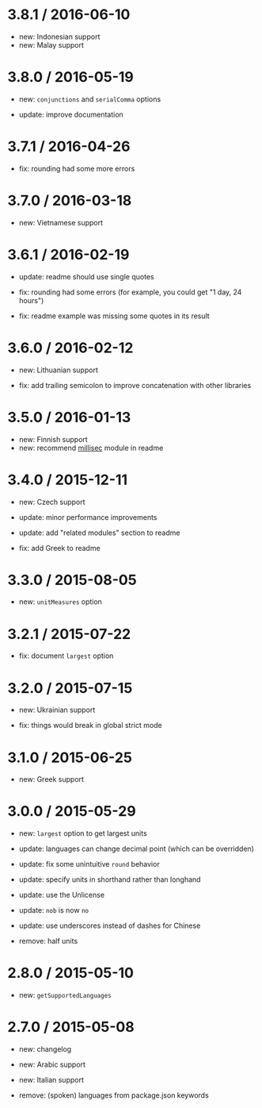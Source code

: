 3.8.1 / 2016-06-10
==================

* new: Indonesian support
* new: Malay support

3.8.0 / 2016-05-19
==================

* new: `conjunctions` and `serialComma` options

* update: improve documentation

3.7.1 / 2016-04-26
==================

* fix: rounding had some more errors

3.7.0 / 2016-03-18
==================

* new: Vietnamese support

3.6.1 / 2016-02-19
==================

* update: readme should use single quotes

* fix: rounding had some errors (for example, you could get "1 day, 24 hours")
* fix: readme example was missing some quotes in its result

3.6.0 / 2016-02-12
==================

* new: Lithuanian support

* fix: add trailing semicolon to improve concatenation with other libraries

3.5.0 / 2016-01-13
==================

* new: Finnish support
* new: recommend [millisec](https://github.com/sungwoncho/millisec) module in readme

3.4.0 / 2015-12-11
==================

* new: Czech support

* update: minor performance improvements
* update: add "related modules" section to readme

* fix: add Greek to readme

3.3.0 / 2015-08-05
==================

* new: `unitMeasures` option

3.2.1 / 2015-07-22
==================

* fix: document `largest` option

3.2.0 / 2015-07-15
==================

* new: Ukrainian support

* fix: things would break in global strict mode

3.1.0 / 2015-06-25
==================

* new: Greek support

3.0.0 / 2015-05-29
==================

* new: `largest` option to get largest units

* update: languages can change decimal point (which can be overridden)
* update: fix some unintuitive `round` behavior
* update: specify units in shorthand rather than longhand
* update: use the Unlicense
* update: `nob` is now `no`
* update: use underscores instead of dashes for Chinese

* remove: half units

2.8.0 / 2015-05-10
==================

* new: `getSupportedLanguages`

2.7.0 / 2015-05-08
==================

* new: changelog
* new: Arabic support
* new: Italian support

* remove: (spoken) languages from package.json keywords

